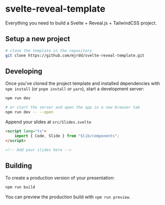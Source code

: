 # svelte-reveal-template

Everything you need to build a Svelte + Reveal.js + TailwindCSS project.

## Setup a new project

```bash
# clone the template in the repository
git clone https://github.com/mjrdd/svelte-reveal-template.git
```

## Developing

Once you've cloned the project template and installed dependencies with `npm install` (or `pnpm install` or `yarn`), start a development server:

```bash
npm run dev

# or start the server and open the app in a new browser tab
npm run dev -- --open
```

Append your slides at `src/Slides.svelte`

```html
<script lang="ts">
	import { Code, Slide } from "$lib/components";
</script>

<!-- Add your slides here -->
```

## Building

To create a production version of your presentation:

```bash
npm run build
```

You can preview the production build with `npm run preview`.
